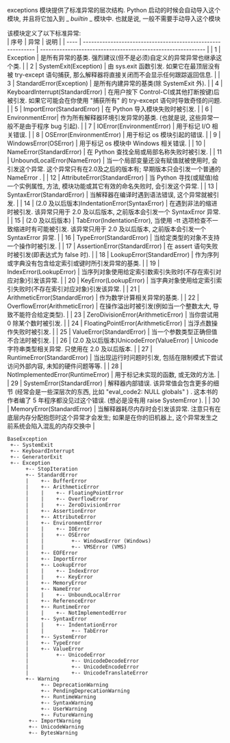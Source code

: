 exceptions 模块提供了标准异常的层次结构. Python 启动的时候会自动导入这个模块, 并且将它加入到 _ _builtin_ _ 模块中. 也就是说, 一般不需要手动导入这个模块

该模块定义了以下标准异常:  
| 序号 | 异常                                                         | 说明                                                         |
| ---- | ------------------------------------------------------------ | ------------------------------------------------------------ |
| 1    | Exception                                                    | 是所有异常的基类. 强烈建议(但不是必须)自定义的异常异常也继承这个类. |
| 2    | SystemExit(Exception)                                        | 由 sys.exit 函数引发. 如果它在最顶层没有被 try-except 语句捕获, 那么解释器将直接关闭而不会显示任何跟踪返回信息. |
| 3    | StandardError(Exception)                                     | 是所有内建异常的基类(除 SystemExit 外).                      |
| 4    | KeyboardInterrupt(StandardError)                             | 在用户按下 Control-C(或其他打断按键)后 被引发. 如果它可能会在你使用 "捕获所有" 的 try-except 语句时导致奇怪的问题. |
| 5    | ImportError(StandardError)                                   | 在 Python 导入模块失败时被引发.                              |
| 6    | EnvironmentError| 作为所有解释器环境引发异常的基类. (也就是说, 这些异常一般不是由于程序 bug 引起). |
| 7    | IOError(EnvironmentError)                                    | 用于标记 I/O 相关错误.                                       |
| 8    | OSError(EnvironmentError)                                    | 用于标记 os 模块引起的错误.                                  |
| 9    | WindowsError(OSError)                                        | 用于标记 os 模块中 Windows 相关错误.                         |
| 10   | NameError(StandardError)                                     | 在 Python 查找全局或局部名称失败时被引发.                    |
| 11   | UnboundLocalError(NameError)                                 |  当一个局部变量还没有赋值就被使用时, 会引发这个异常. 这个异常只有在2.0及之后的版本有; 早期版本只会引发一个普通的 NameError . |
| 12   | AttributeError(StandardError)                                | 当 Python 寻找(或赋值)给一个实例属性, 方法, 模块功能或其它有效的命名失败时, 会引发这个异常. |
| 13   | SyntaxError(StandardError)                                   | 当解释器在编译时遇到语法错误, 这个异常就被引发.            |
| 14   | (2.0 及以后版本)IndentationError(SyntaxError)                | 在遇到非法的缩进时被引发. 该异常只用于 2.0 及以后版本, 之前版本会引发一个 SyntaxError 异常. |
| 15   | (2.0 及以后版本)                                             | TabError(IndentationError), 当使用 -tt 选项检查不一致缩进时有可能被引发. 该异常只用于 2.0 及以后版本, 之前版本会引发一个 SyntaxError 异常. |
| 16   | TypeError(StandardError)                                     | 当给定类型的对象不支持一个操作时被引发.                    |
| 17   | AssertionError(StandardError)                                | 在 assert 语句失败时被引发(即表达式为 false 时).             |
| 18   | LookupError(StandardError)                                   | 作为序列或字典没有包含给定索引或键时所引发异常的基类.        |
| 19   | IndexError(LookupError)                                      | 当序列对象使用给定索引数索引失败时(不存在索引对应对象)引发该异常. |
| 20   | KeyError(LookupError)                                        | 当字典对象使用给定索引索引失败时(不存在索引对应对象)引发该异常. |
| 21   | ArithmeticError(StandardError)                               | 作为数学计算相关异常的基类.                                  |
| 22   | OverflowError(ArithmeticError)                               | 在操作溢出时被引发(例如当一个整数太大, 导致不能符合给定类型). |
| 23   | ZeroDivisionError(ArithmeticError)                           | 当你尝试用 0 除某个数时被引发.                             |
| 24   | FloatingPointError(ArithmeticError)                          | 当浮点数操作失败时被引发.                                  |
| 25   | ValueError(StandardError)                                    | 当一个参数类型正确但值不合法时被引发.                      |
| 26   | (2.0 及以后版本)UnicodeError(ValueError)                     | Unicode 字符串类型相关异常. 只使用在 2.0 及以后版本.       |
| 27   | RuntimeError(StandardError)                                  | 当出现运行时问题时引发, 包括在限制模式下尝试访问外部内容, 未知的硬件问题等等. |
| 28   | NotImplementedError(RuntimeError)                            | 用于标记未实现的函数, 或无效的方法.                        |
| 29   | SystemError(StandardError)                                   | 解释器内部错误. 该异常值会包含更多的细节 (经常会是一些深层次的东西, 比如 "eval_code2: NULL globals" ) . 这本书的作者编了 5 年程序都没见过这个错误. (想必是没有用 raise SystemError ). |
| 30   | MemoryError(StandardError)                                   | 当解释器耗尽内存时会引发该异常. 注意只有在底层内存分配抱怨时这个异常才会发生; 如果是在你的旧机器上, 这个异常发生之前系统会陷入混乱的内存交换中 |

```
BaseException
 +-- SystemExit
 +-- KeyboardInterrupt
 +-- GeneratorExit
 +-- Exception
      +-- StopIteration
      +-- StandardError
      |    +-- BufferError
      |    +-- ArithmeticError
      |    |    +-- FloatingPointError
      |    |    +-- OverflowError
      |    |    +-- ZeroDivisionError
      |    +-- AssertionError
      |    +-- AttributeError
      |    +-- EnvironmentError
      |    |    +-- IOError
      |    |    +-- OSError
      |    |         +-- WindowsError (Windows)
      |    |         +-- VMSError (VMS)
      |    +-- EOFError
      |    +-- ImportError
      |    +-- LookupError
      |    |    +-- IndexError
      |    |    +-- KeyError
      |    +-- MemoryError
      |    +-- NameError
      |    |    +-- UnboundLocalError
      |    +-- ReferenceError
      |    +-- RuntimeError
      |    |    +-- NotImplementedError
      |    +-- SyntaxError
      |    |    +-- IndentationError
      |    |         +-- TabError
      |    +-- SystemError
      |    +-- TypeError
      |    +-- ValueError
      |         +-- UnicodeError
      |              +-- UnicodeDecodeError
      |              +-- UnicodeEncodeError
      |              +-- UnicodeTranslateError
      +-- Warning
           +-- DeprecationWarning
           +-- PendingDeprecationWarning
           +-- RuntimeWarning
           +-- SyntaxWarning
           +-- UserWarning
           +-- FutureWarning
	   +-- ImportWarning
	   +-- UnicodeWarning
	   +-- BytesWarning
```